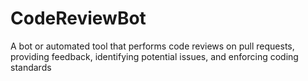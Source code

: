 # CodeReviewBot
A bot or automated tool that performs code reviews on pull requests, providing feedback, identifying potential issues, and enforcing coding standards
